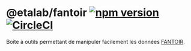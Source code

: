 # @etalab/fantoir [![npm version](https://img.shields.io/npm/v/@etalab/fantoir.svg)](https://www.npmjs.com/package/@etalab/fantoir) [![CircleCI](https://circleci.com/gh/etalab/fantoir.svg?style=svg)](https://circleci.com/gh/etalab/fantoir)

Boîte à outils permettant de manipuler facilement les données [FANTOIR](https://www.data.gouv.fr/fr/datasets/fichier-fantoir-des-voies-et-lieux-dits/).
